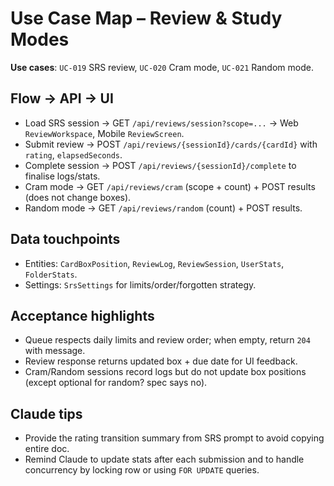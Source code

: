 # Use Case Map – Review & Study Modes

**Use cases**: `UC-019` SRS review, `UC-020` Cram mode, `UC-021` Random mode.

## Flow → API → UI
- Load SRS session → GET `/api/reviews/session?scope=...` → Web `ReviewWorkspace`, Mobile `ReviewScreen`.
- Submit review → POST `/api/reviews/{sessionId}/cards/{cardId}` with `rating`, `elapsedSeconds`.
- Complete session → POST `/api/reviews/{sessionId}/complete` to finalise logs/stats.
- Cram mode → GET `/api/reviews/cram` (scope + count) + POST results (does not change boxes).
- Random mode → GET `/api/reviews/random` (count) + POST results.

## Data touchpoints
- Entities: `CardBoxPosition`, `ReviewLog`, `ReviewSession`, `UserStats`, `FolderStats`.
- Settings: `SrsSettings` for limits/order/forgotten strategy.

## Acceptance highlights
- Queue respects daily limits and review order; when empty, return `204` with message.
- Review response returns updated box + due date for UI feedback.
- Cram/Random sessions record logs but do not update box positions (except optional for random? spec says no).

## Claude tips
- Provide the rating transition summary from SRS prompt to avoid copying entire doc.
- Remind Claude to update stats after each submission and to handle concurrency by locking row or using `FOR UPDATE` queries.
